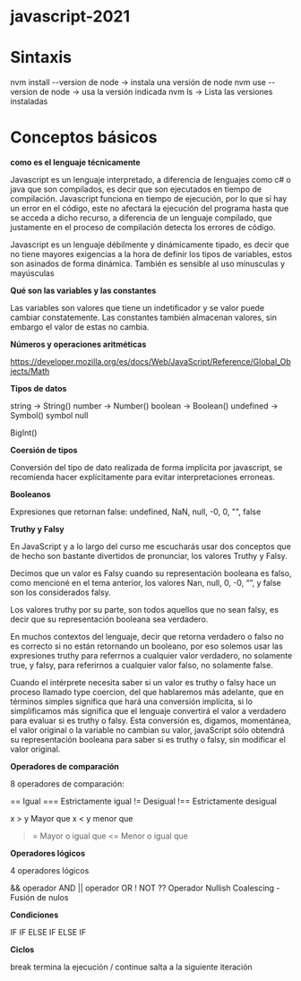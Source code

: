 # javascript-2021

# Sintaxis

nvm install --version de node -> instala una versión de node
nvm use --version de node -> usa la versión indicada
nvm ls -> Lista las versiones instaladas

# Conceptos básicos

**como es el lenguaje técnicamente**

Javascript es un lenguaje interpretado, a diferencia de lenguajes como c# o java que son compilados, es decir que son ejecutados en tiempo de compilación. Javascript funciona en tiempo de ejecución, por lo que sí hay un error en el código, este no afectará la ejecución del programa hasta que se acceda a dicho recurso, a diferencia de un lenguaje compilado, que justamente en el proceso de compilación detecta los errores de código.

Javascript es un lenguaje débilmente y dinámicamente tipado, es decir que no tiene mayores exigencias a la hora de definir los tipos de variables, estos son asinados de forma dinámica. También es sensible al uso mínusculas y mayúsculas

**Qué son las variables y las constantes**

Las variables son valores que tiene un indetificador y se valor puede cambiar constatemente. Las constantes también almacenan valores, sin embargo el valor de estas no cambia.

**Números y operaciones aritméticas**

https://developer.mozilla.org/es/docs/Web/JavaScript/Reference/Global_Objects/Math

**Tipos de datos**

string -> String() 
number -> Number()
boolean -> Boolean()
undefined -> Symbol()
symbol
null

BigInt()

**Coersión de tipos**

Conversión del tipo de dato realizada de forma implícita por javascript, se recomienda hacer explícitamente para evitar interpretaciones erroneas.

**Booleanos**

Expresiones que retornan false: undefined, NaN, null, -0, 0, "", false

**Truthy y Falsy**

En JavaScript y a lo largo del curso me escucharás usar dos conceptos que de hecho son bastante divertidos de pronunciar, los valores Truthy y Falsy.

Decimos que un valor es Falsy cuando su representación booleana es falso, como mencioné en el tema anterior, los valores Nan, null, 0, -0, “”, y false son los considerados falsy.

Los valores truthy por su parte, son todos aquellos que no sean falsy, es decir que su representación booleana sea verdadero.

En muchos contextos del lenguaje, decir que retorna verdadero o falso no es correcto si no están retornando un booleano, por eso solemos usar las expresiones truthy para referrnos a cualquier valor verdadero, no solamente true, y falsy, para referirnos a cualquier valor falso, no solamente false.

Cuando el intérprete necesita saber si un valor es truthy o falsy hace un proceso llamado type coercion, del que hablaremos más adelante, que en términos simples significa que hará una conversión implícita, si lo simplificamos más significa que el lenguaje convertirá el valor a verdadero para evaluar si es truthy o falsy. Esta conversión es, digamos, momentánea, el valor original o la variable no cambian su valor, javaScript sólo obtendrá su representación booleana para saber si es truthy o falsy, sin modificar el valor original.

**Operadores de comparación**

8 operadores de comparación:

== Igual 
=== Estrictamente igual
!= Desigual
!== Estrictamente desigual

x > y Mayor que
x <  y menor que
>= Mayor o igual que
<= Menor o igual que

**Operadores lógicos**

4 operadores lógicos

&& operador AND
|| operador OR
! NOT
?? Operador Nullish Coalescing - Fusión de nulos

**Condiciones**

IF
IF ELSE
IF ELSE IF

**Ciclos**

break termina la ejecución / continue salta a la siguiente iteración

